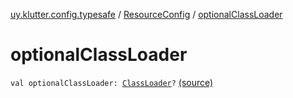 [uy.klutter.config.typesafe](../index.md) / [ResourceConfig](index.md) / [optionalClassLoader](.)


# optionalClassLoader
<code>val optionalClassLoader: [ClassLoader](http://docs.oracle.com/javase/6/docs/api/java/lang/ClassLoader.html)?</code> [(source)](https://github.com/kohesive/klutter/blob/master/config-typesafe-jdk6/src/main/kotlin/uy/klutter/config/typesafe/ConfigLoading.kt#L118)<br/>

